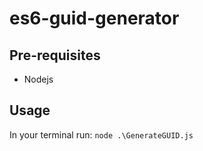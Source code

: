 # es6-guid-generator

## Pre-requisites
- Nodejs

## Usage
In your terminal run: ``` node .\GenerateGUID.js ```